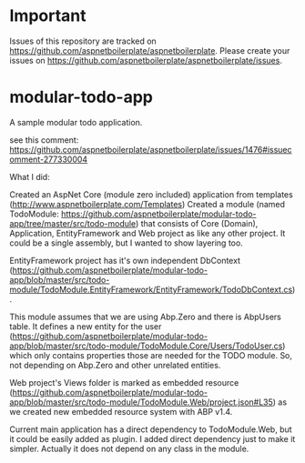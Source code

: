 # Important

Issues of this repository are tracked on https://github.com/aspnetboilerplate/aspnetboilerplate. Please create your issues on https://github.com/aspnetboilerplate/aspnetboilerplate/issues.

# modular-todo-app
A sample modular todo application.

see this comment: https://github.com/aspnetboilerplate/aspnetboilerplate/issues/1476#issuecomment-277330004


What I did:

Created an AspNet Core (module zero included) application from templates (http://www.aspnetboilerplate.com/Templates)
Created a module (named TodoModule: https://github.com/aspnetboilerplate/modular-todo-app/tree/master/src/todo-module) that consists of Core (Domain), Application, EntityFramework and Web project as like any other project. It could be a single assembly, but I wanted to show layering too.

EntityFramework project has it's own independent DbContext (https://github.com/aspnetboilerplate/modular-todo-app/blob/master/src/todo-module/TodoModule.EntityFramework/EntityFramework/TodoDbContext.cs).

This module assumes that we are using Abp.Zero and there is AbpUsers table. It defines a new entity for the user (https://github.com/aspnetboilerplate/modular-todo-app/blob/master/src/todo-module/TodoModule.Core/Users/TodoUser.cs) which only contains properties those are needed for the TODO module. So, not depending on Abp.Zero and other unrelated entities.

Web project's Views folder is marked as embedded resource (https://github.com/aspnetboilerplate/modular-todo-app/blob/master/src/todo-module/TodoModule.Web/project.json#L35) as we created new embedded resource system with ABP v1.4.

Current main application has a direct dependency to TodoModule.Web, but it could be easily added as plugin. I added direct dependency just to make it simpler. Actually it does not depend on any class in the module.
